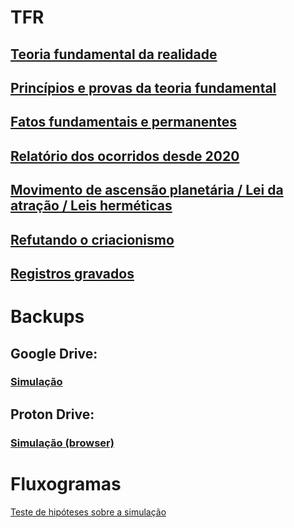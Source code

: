 # TFR

## [Teoria fundamental da realidade](https://www.evernote.com/shard/s483/sh/b137808e-c345-41f3-a41d-200dce4dd218/353ndaFiKprSNDY3AEkSTJ4Y3GVNevPMTk-LMP_JyQeM75e3pVzn4zcZ7g)

## [Princípios e provas da teoria fundamental](https://www.evernote.com/shard/s483/sh/37e26fb8-7928-9bf0-a3bb-4d3cf3d1cb4c/YJzZyEbvD3DGuz5NkGKYaeBahBPR_ev_ApDJati2L36OIGMhrIOvBJdzeg)

## [Fatos fundamentais e permanentes](https://www.evernote.com/shard/s483/sh/39299f2c-1975-be12-e55e-a6debe81a2d6/nbItm3o3X2CF2kDBkXg_hQcGELJNmt9lxzXnn4AdK99u0dK8UxP-_XUQqQ)

## [Relatório dos ocorridos desde 2020](https://www.evernote.com/shard/s483/sh/0e8c9043-41f2-91f2-dae3-87edd4524cfc/3qUpZPunAgkfq7gUI5EM639LKOjeQ9LOfSPnPksCf7j_GaZul_HEQfpvUA)

## [Movimento de ascensão planetária / Lei da atração / Leis herméticas](https://www.evernote.com/shard/s483/sh/2657ea45-8dae-4a7f-e249-4f8e03a3131a/12GJCpsT8ZtYObhg5q845_bhdGv_Bud3gGGh1oBV1rsI9OEA0jrpwQ6lyw)

## [Refutando o criacionismo](https://www.evernote.com/shard/s483/sh/1e032ea1-7590-5b8a-efbd-606966c64dfb/QZ2KkMcyWcd1POacBJpCTHtUo9MVHyudoC6rLZ6bJOc9KMYd54Qr22FUQg)

## [Registros gravados](https://www.evernote.com/shard/s483/sh/0edd5ceb-b06c-d219-e128-9064df36e574/sbJOkHLkuocdfjA-JT3WUYp0MJh0xOocfZKX8JXcBwdkhOSE0IfJSHkCOg)


# Backups

## Google Drive: 
### [Simulação](https://drive.google.com/drive/folders/1l7LvKCfGn-eOSrXCwwa21J1gM6zyL0tZ?usp=sharing)

## Proton Drive:
### [Simulação (browser)](https://drive.proton.me/urls/PBXAZYV2C0#jVs5TvyH8xYt)

# Fluxogramas

[Teste de hipóteses sobre a simulação](https://viewer.diagrams.net/?tags=%7B%7D&highlight=0000ff&edit=_blank&layers=1&nav=1&title=Untitled%20Diagram.drawio#R7V3bdqM4Fv0arzXzkCzuxo%2BOk1TNTFd3dVfPdOpRAdlWNyAiIOX0148u3CXbJAFjV5GHGITAQmdrn4uO5Jm5CncfCIi3n7APg5mh%2BbuZeTszDGNuL%2BgHK3nJS3RLEyUbgnxRplcFX9DfMC8sqmXIh0mjYopxkKK4WejhKIJe2igDhOBvzWprHDS%2FNQYbKBV88UAgl%2F6B%2FHQrSl1bq8o%2FQrTZFt%2Bsa%2FmVEBSV84JkC3z8rVZk3s3MFcE4FUfhbgUD1ntFv4j77vdcLRtGYJR2ucHbmM%2B3xsf4v8u7P%2B63%2F0s%2BPJn%2Fviobl74Ubwx92gH5KSbpFm9wBIK7qvSG4CzyIXusRs%2BqOj9hHNNCnRb%2BCdP0JZcmyFJMi7ZpGORXaYvJywO7%2F9ouTr%2Fmj%2BMnt7vG2Ut%2BlqQE%2FwVXOMCEt9W8vV3qNn3bmzWO0lr5%2Fd398o7dsUZBUCu%2FWTkrwy6fVEjUpCVyd%2BY9nOCMePBAHxawBGQD00P18rHAOrj2Dbm0PkAcQvqytAKBAUjRcxOBIAfypqxXyZoe5OJ%2Bhejz5z6DIMu%2F6QNIUogYdmHGXgiGMeafUQoinx3GBD8DQg%2Be6D30TZIUs5oeJFTEbSBVMGEy%2F7ZFKfwSA96V3yhbNCERgEcY3ADvrw2%2FrZBZhCN4VIyvAQQgXg5L086rFWDXi3NxXT%2BIimf6ynB3UIz51auSEnIO1Avy%2BFYRim7mZdsamcy1gURvjTHo%2Bxu8cIfSh4Ig6PHXiknoWcUd7KRJHf0MeLPrgO97vOe3fsaINrkCmNXEl9OCjWhnflNdQbSeYx9%2BjOgW6TEcgOXLvB2T9llg8tG1LVvrjsm160HPa6k0d15XalfateaUJXs0Gz%2F7DAmi3QhJDcAPhcocD%2BdD49d2tGvLalKkZV8vXK36M94GacsdFdOmpGJ%2FzQC7CzClCbKEffq0MVTlomjLD%2BAupjCYrczZchl5iLX0%2FjJU6wl0qdFSpaZCkxqn1KSOJOFlkHkoAlyAc%2Fb%2Fxqb%2BS1uA9H3TppRAgDYRPfZo7zAGuGG9gqgjsswvhMj3OeupxN1kwpaExBBqSWQhkYUuybAPgTXkZSjkpSvkZQ4lL1eS1xcUZkFNXEtTtmR%2FFGlZ2pmJyxrFKujNPS2tCVkrdwcQE%2FI9CFHAvuYjDJ4hq6fg1668fFgfwMhfsrgJa1sAkgR5B6yet9sWBYyOGtGFZXAuXrMmMcjPJW2wKFQCNxmqu8pcs3M3GhMELkOVn95Ltrs4ySrV3jbpepO0cR4eSSmrwTnElgHR1EW9ckjlzb%2BRbd%2FBPXZH7jmRA2Qumti%2FWnTz4HtzU9wJ6T860rXTQF0v%2BXp4rC9C6NnW9j%2Frn8yHdLV7wFsnLob0BPVhoa5E03sw3DsSF2bL4OgYNqV9AF5q1WJWIdn%2FPfOWC2y1ZumONOuV1fVmfXog2turvihYpWYD%2F87Q2jB7xQzRMxVQiFlcK8pCZgUnHdztszSJT2ADO21u1FUO%2BEmNYH0uiXpmOEGad0BDbs5ThosLVwnvmiWtYMzjHe%2Bf4jr3k4oOrgoLXqoVORv2%2BTtMUsgDpayDEWbo2qKYx9bMFCb02ooDrgyt5pU8jHiEVUAxxj77CNk%2FQB21FHqQ1fJhTKkNiglOX2A0zdoQFe9M%2B1C8tmiZhNyTBoqa0BRQNOZDhIVM%2Fdp1m9A0XBma9ty5LrymOjrLCdD%2BfTRjDHXef%2FrC920GvEnrLzparsUTzyU%2BtJAI81%2BEa0ZC%2BeaRM04WMqZBgMqRc1hCBYbbPMVoTUsxiUB5C%2BVBtAmnEFLXRAtjoVCfJ020KF%2BiNj%2FEdBAQCoq%2Bbq7ZmIUUwyTB%2FCiqIoqI8GNd3MUuBlAYWBVieLbOGgQ4V38Jv2VB0IWYVmcAFcsaHSrO96HKxszEM%2BYdlYZpn5XSMGQre8rFG2Lc6%2B2EEF017m3FuG%2BHqfqT%2FZkFXy8uGa%2FrRGIxyAYPcdqtfDy7W2BJfpBjHn7QwNlLxuLCkflG3TZ62l1XRJsnmp9iLCll6Jn9ZOgZmjMqyIvOnnL0etOx85aO7RrEHMy0NhVe2JSlVxeZ086%2BGDvxyzQkkU2JejWBLdp27NgCs3RJGBfpvn5nmXo9RGLNrstdCrP3TJxqU86%2BX03peW8kHEObd3CcXQXjuIOpiFFWsV0g41zc3I%2FZOWvJOS%2FGkfMils3APhMoxR%2BbzMFlbC8A%2FhSw6xqwU807KwN2w%2FGOYs1PU8osuQBFGQi5WkmKgG1b02iA3sJ1EJ%2FwS7MJBp1hYKlWfp0WBvszY3z0POuQGKMvpMQYkVbyWcwOEphkQcrJocw%2B4Y8%2Bh%2BSTEZ0fs2WKXOkKMBiqCMNw7qo86%2F8JBtu2GH9QgS0kgSmMR0M1eodzV0fJA75A4%2FHi3NUCWsfdVeOsjMei3TUK%2BYUbE4h2AaJGRMINhcTDj4QbkCFEOCmMh8cAP2WQGxMiVA0iFDfCZSLAqVHKgSQCcqxzsjTUjq6pdXR0h8tyLJBag8YdcxyY4HGWklb20BpRTgrZ8J%2BJbDKRgL2mg5vhg9aPnjIU4AkDXTFgqRLJVBgYLEvAOo%2B52GlB834JWV31znkFLYp2t91ZoJ4hqzu3E3t0WcmsVCAnXcRhX%2FbczEQ6R7nkKOkUztW5kI4cQ%2FuNpcezMNm%2B7PgIbljLphhZR96xis1TxuOdy3ayJ945SifHeee8nGxbdrIPGjtsIeFk6XRlHGd8S0f2lH9G0SYTC2JE1GQmltDM5LUyGqSOcZTyI%2B5fRwHOWHY9hwUrTnjkxduCyINl7IVAL4shUa8YbQTsRdEjaZccCewPB7f12vM4FUhwMx1zYfqjwMpqed%2Fz0VMN7HHW5hSZ9WXu8dfalUN5yFOkuJMSMy5Uickzj5%2BVq%2BJPPt10DCPG0Xmpzhjpg2dac8quimecU85K2QemESfZvi6E2975V1d4Q0MJV7nzkJyE%2FstjAsmzZHW%2BLonA3ZNEULc2enhM20Tpp5GfihUV%2BwxwvllHkDasq%2FxSxHf6gJTj45blJXbxIJAOAR9wE622oDrf7iMsrLcQhWL%2FEJQk7Pqf5XrrNfL4isoUp7X5FJY3mq%2B%2FBOL26yHMuJa68wF010pDzfFc%2BLhu6WJXGnPq8aMYZXuHVJVmcWgPEEuVdS7trdTboJqPYphd3jT%2BRW0DppS0YnpFWc85kWl2qJFHUs7bW2NxMvohtsd6FwG5rZWCJavUVbo1kF%2BoFLec7%2FtbleylsRl5FLLUDXryD4Vk%2FzmCGddbRti7RDlXZOyZQyWAKUV3HvPpkwLorgAUU13Keu6YCkCe16rtDg53SOxkFwG%2FuS9dnqED%2Fub7QwnrNYkhSoU1eyija1IOguNtu6EcTNX%2B4SqG6SVtaz8QFVlbEc%2FVq4LKYqMvH4vsCkJqy0OSkH0SlHiTGbDPDLDnCs%2F%2BpGaA4jcBPjajNZpfLfdBJBxv%2BfLJozjvE7VmXWvOovprCN5RuJ%2BGrV%2B7817sCHpa%2FTin2G6i%2Bo1T8%2B7%2F)



